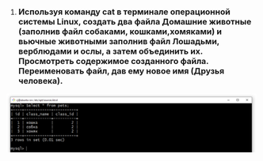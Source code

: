1. ### Используя команду cat в терминале операционной системы Linux, создать два файла Домашние животные (заполнив файл собаками, кошками,хомяками) и вьючные животными заполнив файл Лошадьми, верблюдами и ослы, а затем объединить их. Просмотреть содержимое созданного файла. Переименовать файл, дав ему новое имя (Друзья человека).

![Создание файла домашних животных](./img/pets.png "pets")
